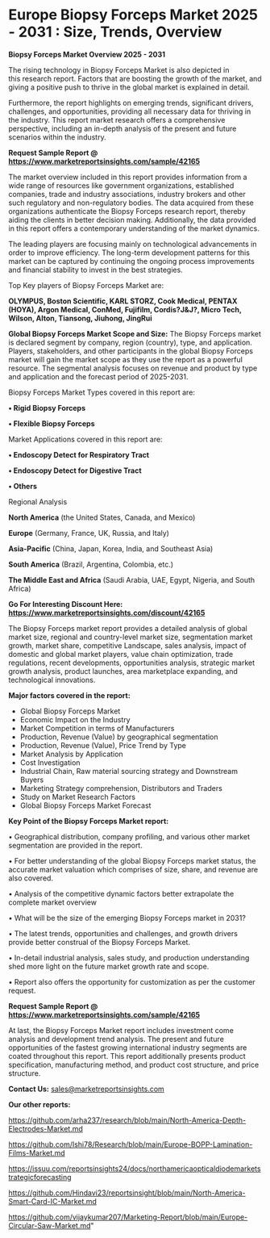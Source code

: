 # Europe Biopsy Forceps Market 2025 - 2031 : Size, Trends, Overview

<Strong> Biopsy Forceps Market Overview 2025 - 2031</strong>

The rising technology in Biopsy Forceps Market is also depicted in this research report. Factors that are boosting the growth of the market, and giving a positive push to thrive in the global market is explained in detail.

Furthermore, the report highlights on emerging trends, significant drivers, challenges, and opportunities, providing all necessary data for thriving in the industry. This report market research offers a comprehensive perspective, including an in-depth analysis of the present and future scenarios within the industry.

<strong>Request Sample Report @ <a href=https://www.marketreportsinsights.com/sample/42165>https://www.marketreportsinsights.com/sample/42165</a></strong>

The market overview included in this report provides information from a wide range of resources like government organizations, established companies, trade and industry associations, industry brokers and other such regulatory and non-regulatory bodies. The data acquired from these organizations authenticate the Biopsy Forceps research report, thereby aiding the clients in better decision making. Additionally, the data provided in this report offers a contemporary understanding of the market dynamics.

The leading players are focusing mainly on technological advancements in order to improve efficiency. The long-term development patterns for this market can be captured by continuing the ongoing process improvements and financial stability to invest in the best strategies.

Top Key players of Biopsy Forceps Market are:

<strong>OLYMPUS, Boston Scientific, KARL STORZ, Cook Medical, PENTAX (HOYA), Argon Medical, ConMed, Fujifilm, Cordis?J&J?, Micro Tech, Wilson, Alton, Tiansong, Jiuhong, JingRui</strong>

<strong><b>Global Biopsy Forceps Market Scope and Size:</b></strong>
The Biopsy Forceps market is declared segment by company, region (country), type, and application. Players, stakeholders, and other participants in the global Biopsy Forceps market will gain the market scope as they use the report as a powerful resource. The segmental analysis focuses on revenue and product by type and application and the forecast period of 2025-2031.

Biopsy Forceps Market Types covered in this report are:

<strong>•  Rigid Biopsy Forceps

•  Flexible Biopsy Forceps</strong>

Market Applications covered in this report are:

<strong>•  Endoscopy Detect for Respiratory Tract

•  Endoscopy Detect for Digestive Tract

•  Others</strong> 

Regional Analysis

<strong>North America</strong> (the United States, Canada, and Mexico)

<strong>Europe</strong> (Germany, France, UK, Russia, and Italy)

<strong>Asia-Pacific</strong> (China, Japan, Korea, India, and Southeast Asia)

<strong>South America</strong> (Brazil, Argentina, Colombia, etc.)

<strong>The Middle East and Africa</strong> (Saudi Arabia, UAE, Egypt, Nigeria, and South Africa)

<strong>Go For Interesting Discount Here: <a href=https://www.marketreportsinsights.com/discount/42165>https://www.marketreportsinsights.com/discount/42165</a></strong>

The Biopsy Forceps market report provides a detailed analysis of global market size, regional and country-level market size, segmentation market growth, market share, competitive Landscape, sales analysis, impact of domestic and global market players, value chain optimization, trade regulations, recent developments, opportunities analysis, strategic market growth analysis, product launches, area marketplace expanding, and technological innovations.

<strong><b>Major factors covered in the report:</b></strong>
<ul>
  <li>Global Biopsy Forceps Market </li>
  <li>Economic Impact on the Industry</li>
  <li>Market Competition in terms of Manufacturers</li>
  <li>Production, Revenue (Value) by geographical segmentation</li>
  <li>Production, Revenue (Value), Price Trend by Type</li>
  <li>Market Analysis by Application</li>
  <li>Cost Investigation</li>
  <li>Industrial Chain, Raw material sourcing strategy and Downstream Buyers</li>
  <li>Marketing Strategy comprehension, Distributors and Traders</li>
  <li>Study on Market Research Factors</li>
  <li>Global Biopsy Forceps Market Forecast</li>
</ul>

<strong><b>Key Point of the Biopsy Forceps Market report:</b></strong>

• Geographical distribution, company profiling, and various other market segmentation are provided in the report.

• For better understanding of the global Biopsy Forceps market status, the accurate market valuation which comprises of size, share, and revenue are also covered.

• Analysis of the competitive dynamic factors better extrapolate the complete market overview

• What will be the size of the emerging Biopsy Forceps market in 2031?

• The latest trends, opportunities and challenges, and growth drivers provide better construal of the Biopsy Forceps Market.

• In-detail industrial analysis, sales study, and production understanding shed more light on the future market growth rate and scope.

• Report also offers the opportunity for customization as per the customer request.

<strong>Request Sample Report @ <a href=https://www.marketreportsinsights.com/sample/42165>https://www.marketreportsinsights.com/sample/42165</a></strong>

At last, the Biopsy Forceps Market report includes investment come analysis and development trend analysis. The present and future opportunities of the fastest growing international industry segments are coated throughout this report. This report additionally presents product specification, manufacturing method, and product cost structure, and price structure.

<strong>Contact Us:</strong>
sales@marketreportsinsights.com

<strong>Our other reports:</strong>

<a href=https://github.com/arha237/research/blob/main/North-America-Depth-Electrodes-Market.md>https://github.com/arha237/research/blob/main/North-America-Depth-Electrodes-Market.md</a>

<a href=https://github.com/Ishi78/Research/blob/main/Europe-BOPP-Lamination-Films-Market.md>https://github.com/Ishi78/Research/blob/main/Europe-BOPP-Lamination-Films-Market.md</a>

<a href=https://issuu.com/reportsinsights24/docs/northamericaopticaldiodemarketstrategicforecasting>https://issuu.com/reportsinsights24/docs/northamericaopticaldiodemarketstrategicforecasting</a>

<a href=https://github.com/Hindavi23/reportsinsight/blob/main/North-America-Smart-Card-IC-Market.md>https://github.com/Hindavi23/reportsinsight/blob/main/North-America-Smart-Card-IC-Market.md</a>

<a href=https://github.com/vijaykumar207/Marketing-Report/blob/main/Europe-Circular-Saw-Market.md>https://github.com/vijaykumar207/Marketing-Report/blob/main/Europe-Circular-Saw-Market.md</a>"
